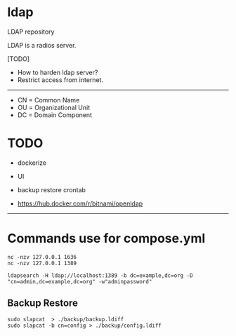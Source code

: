 # ldap
LDAP repository

LDAP is a radios server.

[TODO]
* How to harden ldap server?
* Restrict access from internet.

---


  * CN = Common Name
  * OU = Organizational Unit
  * DC = Domain Component


# TODO

* dockerize
* UI
* backup restore crontab

* https://hub.docker.com/r/bitnami/openldap

---

# Commands use for compose.yml
```
nc -nzv 127.0.0.1 1636
nc -nzv 127.0.0.1 1389
```

```
ldapsearch -H ldap://localhost:1389 -b dc=example,dc=org -D "cn=admin,dc=example,dc=org" -w"adminpassword"
```

## Backup Restore
```
sudo slapcat  > ./backup/backup.ldiff
sudo slapcat -b cn=config > ./backup/config.ldiff
```
